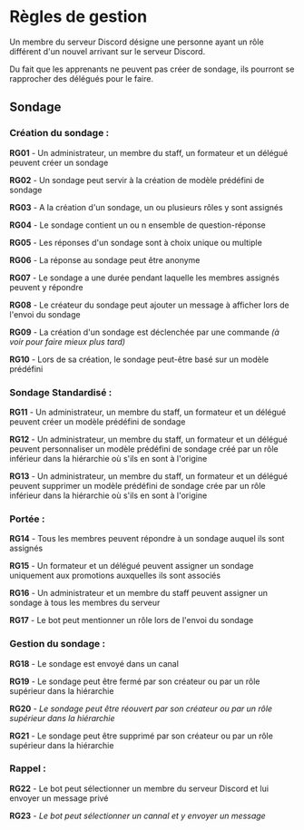 # Règles de gestion

Un membre du serveur Discord désigne une personne ayant un rôle différent d'un nouvel arrivant sur le serveur Discord.

Du fait que les apprenants ne peuvent pas créer de sondage, ils pourront se rapprocher des délégués pour le faire.

## Sondage

### Création du sondage :

**RG01** - Un administrateur, un membre du staff, un formateur et un délégué peuvent créer un sondage

**RG02** - Un sondage peut servir à la création de modèle prédéfini de sondage

**RG03** - A la création d'un sondage, un ou plusieurs rôles y sont assignés

**RG04** - Le sondage contient un ou n ensemble de question-réponse

**RG05** - Les réponses d'un sondage sont à choix unique ou multiple

**RG06** - La réponse au sondage peut être anonyme

**RG07** - Le sondage a une durée pendant laquelle les membres assignés peuvent y répondre

**RG08** - Le créateur du sondage peut ajouter un message à afficher lors de l'envoi du sondage

**RG09** - La création d'un sondage est déclenchée par une commande *(à voir pour faire mieux plus tard)*

**RG10** - Lors de sa création, le sondage peut-être basé sur un modèle prédéfini

### Sondage Standardisé :

**RG11** - Un administrateur, un membre du staff, un formateur et un délégué peuvent créer un modèle prédéfini de sondage

**RG12** - Un administrateur, un membre du staff, un formateur et un délégué peuvent personnaliser un modèle prédéfini de sondage créé par un rôle inférieur dans la hiérarchie où s'ils en sont à l'origine

**RG13** - Un administrateur, un membre du staff, un formateur et un délégué peuvent supprimer un modèle prédéfini de sondage crée par un rôle inférieur dans la hiérarchie où s'ils en sont à l'origine 

### Portée :

**RG14** - Tous les membres peuvent répondre à un sondage auquel ils sont assignés

**RG15** - Un formateur et un délégué peuvent assigner un sondage uniquement aux promotions auxquelles ils sont associés

**RG16** - Un administrateur et un membre du staff peuvent assigner un sondage à tous les membres du serveur

**RG17** - Le bot peut mentionner un rôle lors de l'envoi du sondage

### Gestion du sondage :

**RG18** - Le sondage est envoyé dans un canal

**RG19** - Le sondage peut être fermé par son créateur ou par un rôle supérieur dans la hiérarchie

**RG20** - *Le sondage peut être réouvert par son créateur ou par un rôle supérieur dans la hiérarchie*

**RG21** - Le sondage peut être supprimé par son créateur ou par un rôle supérieur dans la hiérarchie

### Rappel :

**RG22** - Le bot peut sélectionner un membre du serveur Discord et lui envoyer un message privé

**RG23** - *Le bot peut sélectionner un cannal et y envoyer un message*